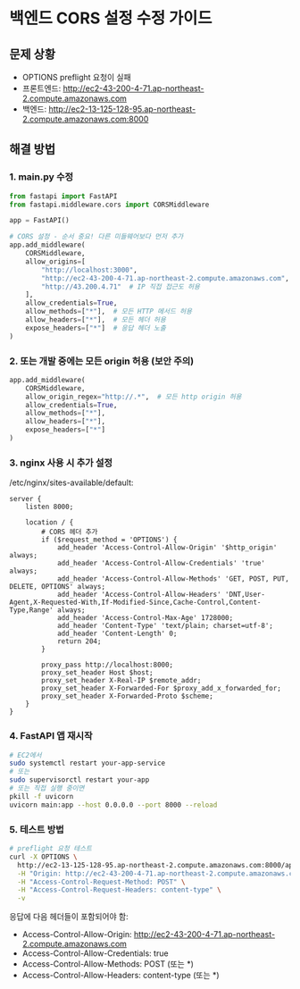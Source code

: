 # 백엔드 CORS 설정 수정 가이드

## 문제 상황
- OPTIONS preflight 요청이 실패
- 프론트엔드: http://ec2-43-200-4-71.ap-northeast-2.compute.amazonaws.com
- 백엔드: http://ec2-13-125-128-95.ap-northeast-2.compute.amazonaws.com:8000

## 해결 방법

### 1. main.py 수정

```python
from fastapi import FastAPI
from fastapi.middleware.cors import CORSMiddleware

app = FastAPI()

# CORS 설정 - 순서 중요! 다른 미들웨어보다 먼저 추가
app.add_middleware(
    CORSMiddleware,
    allow_origins=[
        "http://localhost:3000",
        "http://ec2-43-200-4-71.ap-northeast-2.compute.amazonaws.com",
        "http://43.200.4.71"  # IP 직접 접근도 허용
    ],
    allow_credentials=True,
    allow_methods=["*"],  # 모든 HTTP 메서드 허용
    allow_headers=["*"],  # 모든 헤더 허용
    expose_headers=["*"]  # 응답 헤더 노출
)
```

### 2. 또는 개발 중에는 모든 origin 허용 (보안 주의)

```python
app.add_middleware(
    CORSMiddleware,
    allow_origin_regex="http://.*",  # 모든 http origin 허용
    allow_credentials=True,
    allow_methods=["*"],
    allow_headers=["*"],
    expose_headers=["*"]
)
```

### 3. nginx 사용 시 추가 설정

/etc/nginx/sites-available/default:

```nginx
server {
    listen 8000;
    
    location / {
        # CORS 헤더 추가
        if ($request_method = 'OPTIONS') {
            add_header 'Access-Control-Allow-Origin' '$http_origin' always;
            add_header 'Access-Control-Allow-Credentials' 'true' always;
            add_header 'Access-Control-Allow-Methods' 'GET, POST, PUT, DELETE, OPTIONS' always;
            add_header 'Access-Control-Allow-Headers' 'DNT,User-Agent,X-Requested-With,If-Modified-Since,Cache-Control,Content-Type,Range' always;
            add_header 'Access-Control-Max-Age' 1728000;
            add_header 'Content-Type' 'text/plain; charset=utf-8';
            add_header 'Content-Length' 0;
            return 204;
        }
        
        proxy_pass http://localhost:8000;
        proxy_set_header Host $host;
        proxy_set_header X-Real-IP $remote_addr;
        proxy_set_header X-Forwarded-For $proxy_add_x_forwarded_for;
        proxy_set_header X-Forwarded-Proto $scheme;
    }
}
```

### 4. FastAPI 앱 재시작

```bash
# EC2에서
sudo systemctl restart your-app-service
# 또는
sudo supervisorctl restart your-app
# 또는 직접 실행 중이면
pkill -f uvicorn
uvicorn main:app --host 0.0.0.0 --port 8000 --reload
```

### 5. 테스트 방법

```bash
# preflight 요청 테스트
curl -X OPTIONS \
  http://ec2-13-125-128-95.ap-northeast-2.compute.amazonaws.com:8000/api/v1/meari/sessions \
  -H "Origin: http://ec2-43-200-4-71.ap-northeast-2.compute.amazonaws.com" \
  -H "Access-Control-Request-Method: POST" \
  -H "Access-Control-Request-Headers: content-type" \
  -v
```

응답에 다음 헤더들이 포함되어야 함:
- Access-Control-Allow-Origin: http://ec2-43-200-4-71.ap-northeast-2.compute.amazonaws.com
- Access-Control-Allow-Credentials: true
- Access-Control-Allow-Methods: POST (또는 *)
- Access-Control-Allow-Headers: content-type (또는 *)